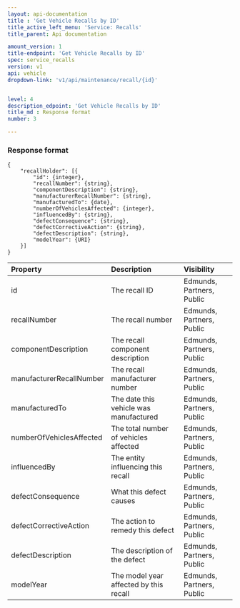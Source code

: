 ```yaml
---
layout: api-documentation
title : 'Get Vehicle Recalls by ID'
title_active_left_menu: 'Service: Recalls'
title_parent: Api documentation

amount_version: 1
title-endpoint: 'Get Vehicle Recalls by ID'
spec: service_recalls
version: v1
api: vehicle
dropdown-link: 'v1/api/maintenance/recall/{id}'


level: 4
description_edpoint: 'Get Vehicle Recalls by ID'
title_md : Response format
number: 3

---
```


### Response format

	{
	    "recallHolder": [{
	        "id": {integer},
	        "recallNumber": {string},
	        "componentDescription": {string},
	        "manufacturerRecallNumber": {string},
	        "manufacturedTo": {date},
	        "numberOfVehiclesAffected": {integer},
	        "influencedBy": {string},
	        "defectConsequence": {string},
	        "defectCorrectiveAction": {string},
	        "defectDescription": {string},
	        "modelYear": {URI}
	    }]
	}

| Property      			| Description                                              	| Visibility                |
|:--------------------------|:----------------------------------------------------------|:------------------------- |
| id            			| The recall ID							                   	| Edmunds, Partners, Public |
| recallNumber            	| The recall number						                   	| Edmunds, Partners, Public |
| componentDescription      | The recall component description		                   	| Edmunds, Partners, Public |
| manufacturerRecallNumber  | The recall manufacturer number		                   	| Edmunds, Partners, Public |
| manufacturedTo            | The date this vehicle was manufactured                   	| Edmunds, Partners, Public |
| numberOfVehiclesAffected  | The total number of vehicles affected	                   	| Edmunds, Partners, Public |
| influencedBy            	| The entity influencing this recall	                   	| Edmunds, Partners, Public |
| defectConsequence         | What this defect causes				                   	| Edmunds, Partners, Public |
| defectCorrectiveAction 	| The action to remedy this defect		                   	| Edmunds, Partners, Public |
| defectDescription       	| The description of the defect			                   	| Edmunds, Partners, Public |
| modelYear            		| The model year affected by this recall                   	| Edmunds, Partners, Public |

	